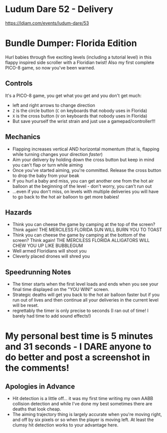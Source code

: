 # Ludum Dare 52 - Delivery
https://ldjam.com/events/ludum-dare/53

# Bundle Dumper: Florida Edition 
Hurl babies through five exciting levels (including a tutorial level) in this flappy inspired side scroller with a Floridian twist! Also my first complete PICO-8 game, so now you've been warned.

## Controls
It's a PICO-8 game, you get what you get and you don't get much:
* left and right arrows to change direction
* `Z` is the circle button (`C` on keyboards that nobody uses in Florida)
* `X` is the cross button (`V` on keyboards that nobody uses in Florida)
* But save yourself the wrist strain and just use a gamepad/controller!!!

## Mechanics
* Flapping increases vertical AND horizontal momentum (that is, flapping while turning changes your direction *faster*)
* Aim your delivery by holding down the cross button but keep in mind you can't flap or turn while aiming
* Once you've started aiming, you're committed. Release the cross button to drop the baby from your beak
* If you hurl a baby and miss, you can get another one from the hot air balloon at the beginning of the level - don't worry, you can't run out
* ...even if you don't miss, on levels with multiple deliveries you will have to go back to the hot air balloon to get more babies!

## Hazards
* Think you can cheese the game by camping at the top of the screen? Think again! THE MERCILESS FLORIDA SUN WILL BURN YOU TO TOAST
* Think you can cheese the game by camping at the bottom of the screen? Think again! THE MERCILESS FLORIDA ALLIGATORS WILL CHEW YOU UP LIKE BUBBLEGUM
* Well armed Floridians will shoot you
* Cleverly placed drones will shred you

## Speedrunning Notes
* The timer starts when the first level loads and ends when you see your final time displayed on the "YOU WIN!" screen.
* Strategic deaths will get you back to the hot air balloon faster but if you run out of lives and then continue all your deliveries in the current level will be reset.
* regrettably the timer is only precise to seconds (I ran out of time! I barely had time to add sound effects!)

# My personal best time is 5 minutes and 31 seconds - **I DARE anyone to do better and post a screenshot in the comments!**

## Apologies in Advance
* Hit detection is a little off... it was my first time writing my own AABB collision detection and while I've done my best sometimes there are deaths that look cheap.
* The aiming trajectory thing is largely accurate when you're moving right, and off by six pixels or so when the player is moving left. At least the clumsy hit detection works to your advantage here.